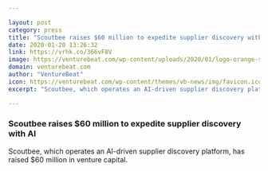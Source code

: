 ```yaml
---

layout: post
category: press
title: "Scoutbee raises $60 million to expedite supplier discovery with AI"
date: 2020-01-20 13:26:32
link: https://vrhk.co/366vF8V
image: https://venturebeat.com/wp-content/uploads/2020/01/logo-orange-small-e1579119365676.jpg?w=1200&strip=all
domain: venturebeat.com
author: "VentureBeat"
icon: https://venturebeat.com/wp-content/themes/vb-news/img/favicon.ico
excerpt: "Scoutbee, which operates an AI-driven supplier discovery platform, has raised $60 million in venture capital."

---
```


### Scoutbee raises $60 million to expedite supplier discovery with AI

Scoutbee, which operates an AI-driven supplier discovery platform, has raised $60 million in venture capital.